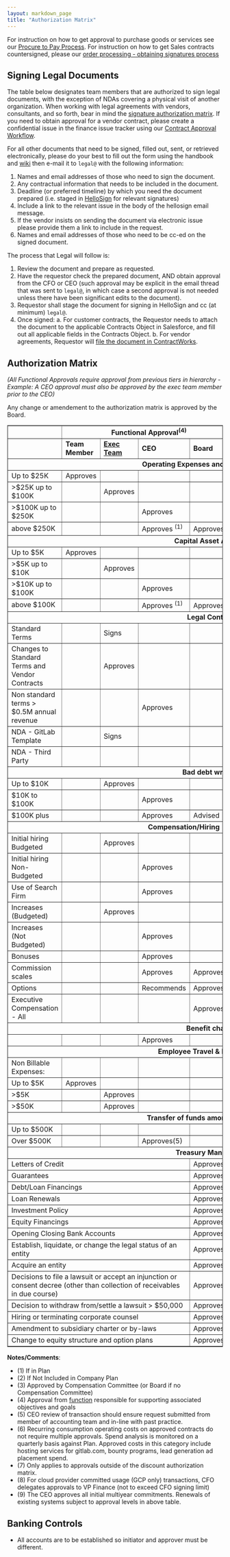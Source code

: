 ```yaml
---
layout: markdown_page
title: "Authorization Matrix"
---
```

For instruction on how to get approval to purchase goods or services see our [Procure to Pay Process](/handbook/finance/procure-to-pay/).
For instruction on how to get Sales contracts countersigned, please our [order processing - obtaining signatures process](https://about.gitlab.com/handbook/business-ops/order-processing/#obtain-signatures)

## Signing Legal Documents

The table below designates team members that are authorized to sign legal documents, with the exception of NDAs covering a physical visit of another organization.
When working with legal agreements with vendors, consultants, and so forth, bear in mind the [signature authorization matrix](/handbook/finance/authorization-matrix/).
If you need to obtain approval for a vendor contract, please create a confidential issue in the finance issue tracker using our [Contract Approval Workflow](/handbook/finance/procure-to-pay/).

For all other documents that need to be signed, filled out, sent, or retrieved electronically, please do your best to fill out the form using the handbook and [wiki](https://gitlab.com/gitlab-com/finance/wikis/company-information ) then e-mail it to `legal@` with the following information:

1. Names and email addresses of those who need to sign the document.
1. Any contractual information that needs to be included in the document.
1. Deadline (or preferred timeline) by which you need the document prepared (i.e. staged in [HelloSign](https://www.hellosign.com) for relevant signatures)
1. Include a link to the relevant issue in the body of the hellosign email message.
1. If the vendor insists on sending the document via electronic issue please provide them a link to include in the request.
1. Names and email addresses of those who need to be cc-ed on the signed document.

The process that Legal will follow is:

1. Review the document and prepare as requested.
1. Have the requestor check the prepared document, AND obtain approval from the CFO or CEO (such approval may be explicit in the email thread that was sent to `legal@`, in which case a second approval is not needed unless there have been significant edits to the document).
1. Requestor shall stage the document for signing in HelloSign and cc (at minimum) `legal@`.
1. Once signed: 
a. For customer contracts, the Requestor needs to attach the document to the applicable Contracts Object in Salesforce, and fill out all applicable fields in the Contracts Object. 
b. For vendor agreements, Requestor will [file the document in ContractWorks](/handbook/legal/vendor-contract-filing-process/).

## Authorization Matrix

*(All Functional Approvals require approval from previous tiers in hierarchy - Example: A CEO approval must also be approved by the exec team member prior to the CEO)*

Any change or amendement to the authorization matrix is approved by the Board. 

<table border="1">
  <tr>
    <td></td>
    <td colspan="4" align="center"><b>Functional Approval<sup>(4)</sup></b></td>
    <td colspan="3" align="center"><b>Financial Approval</b></td>
  </tr>
  <tr>
    <td></td>
    <td><b>Team Member</b></td>
    <td><b>
    <a href="https://about.gitlab.com/company/team/structure/#executives">Exec Team</a>
    </b></td>
    <td><b>CEO</b></td>
    <td><b>Board</b></td>
    <td><b>
      <a href="/job-families/finance/pao-jf/">PAO</a> or <a href="/job-families/finance/vp-finance/">VP, FP&A</a>
    </b></td>
    <td><b>CFO</b></td>
    <td><b>Director of Legal / CLO</b></td>
  </tr>
  <tr>
    <td colspan="8" align="center"><b>Operating Expenses and Vendor Contracts</b></td>
  </tr>
  <tr>
    <td>Up to $25K</td>
    <td>Approves</td>
    <td></td>
    <td></td>
    <td></td>
    <td>Approves/Signs</td>
    <td></td>
    <td></td>
  </tr>
  <tr>
    <td>&gt;$25K up to $100K</td>
    <td></td>
    <td>Approves</td>
    <td></td>
    <td></td>
    <td>Approves/Signs</td>
    <td></td>
    <td></td>
  </tr>
  <tr>
    <td>&gt;$100K up to $250K</td>
    <td></td>
    <td></td>
    <td>Approves</td>
    <td></td>
    <td></td>
    <td>Approves/Signs</td>
    <td></td>
  </tr>
  <tr>
    <td>above $250K</td>
    <td></td>
    <td></td>
    <td>Approves <sup>(1)</sup></td>
    <td>Approves<sup>(2)</sup></td>
    <td></td>
    <td>Approves/Signs<sup>(8)</sup></td>
    <td></td>
  </tr>
  <tr>
    <td colspan="8" align="center"><b>Capital Asset Additions</b></td>
  </tr>
  <tr>
    <td>Up to $5K</td>
    <td>Approves</td>
    <td></td>
    <td></td>
    <td></td>
    <td>N/A</sup></td>
    <td>N/A</sup></td>
    <td></td>
  </tr>
  <tr>
    <td>&gt;$5K up to $10K</td>
    <td></td>
    <td>Approves</td>
    <td></td>
    <td></td>
    <td>Approves</td>
    <td></td>
    <td></td>
  </tr>
  <tr>
    <td>&gt;$10K up to $100K</td>
    <td></td>
    <td></td>
    <td>Approves</td>
    <td></td>
    <td>Approves</td>
    <td></td>
    <td></td>
  </tr>
  <tr>
    <td>above $100K</td>
    <td></td>
    <td></td>
    <td>Approves <sup>(1)</sup></td>
    <td>Approves<sup>(2)</sup></td>
    <td></td>
    <td>Approves</td>
    <td></td>
  </tr>
  <tr>
    <td colspan="8" align="center"><b>Legal Contracts</b></td>
  </tr>
  <tr>
    <td>Standard Terms</td>
    <td></td>
    <td>Signs</td>
    <td></td>
    <td></td>
    <td>Signs</td>
    <td></td>
    <td>Signs/Approves</td>
  </tr>
  <tr>
    <td>Changes to Standard Terms and Vendor Contracts</td>
    <td></td>
    <td>Approves</td>
    <td></td>
    <td></td>
    <td>Signs</td>
    <td></td>
    <td>Signs/Approves</td>
  </tr>
  <tr>
    <td>Non standard terms > $0.5M annual revenue</td>
    <td></td>
    <td></td>
    <td>Approves</td>
    <td></td>
    <td></td>
    <td>Signs</td>
    <td>Signs/Approves</td>
  </tr>
  <tr>
    <td>NDA - GitLab Template</td>
    <td></td>
    <td>Signs</td>
    <td></td>
    <td></td>
    <td>Signs</td>
    <td></td>
    <td>Signs/Approves</td>
  </tr>
  <tr>
    <td>NDA - Third Party</td>
    <td></td>
    <td></td>
    <td></td>
    <td></td>
    <td>Signs</td>
    <td></td>
    <td>Signs/Approves</td>
  </tr>
  <tr>
    <td colspan="8" align="center"><b>Bad debt write-off</b></td>
  </tr>
  <tr>
    <td>Up to $10K</td>
    <td></td>
    <td>Approves</td>
    <td></td>
    <td></td>
    <td>Approves</td>
    <td></td>
    <td></td>
  </tr>
  <tr>
    <td>$10K to $100K</td>
    <td></td>
    <td></td>
    <td>Approves</td>
    <td></td>
    <td>Approves</td>
    <td></td>
    <td></td>
  </tr>
  <tr>
    <td>$100K plus</td>
    <td></td>
    <td></td>
    <td>Approves</td>
    <td>Advised</td>
    <td></td>
    <td>Approves</td>
    <td></td>
  </tr>
  <tr>
    <td colspan="8" align="center"><b>Compensation/Hiring - non-executive:</b></td>
  </tr>
  <tr>
    <td>Initial hiring Budgeted</td>
    <td></td>
    <td>Approves</td>
    <td></td>
    <td></td>
    <td></td>
    <td></td>
    <td></td>
  </tr>
  <tr>
    <td>Initial hiring Non-Budgeted</td>
    <td></td>
    <td></td>
    <td>Approves</td>
    <td></td>
    <td>Approves</td>
    <td></td>
    <td></td>
  </tr>
  <tr>
    <td>Use of Search Firm</td>
    <td></td>
    <td></td>
    <td>Approves</td>
    <td></td>
    <td></td>
    <td></td>
    <td></td>
  </tr>
  <tr>
    <td>Increases (Budgeted)</td>
    <td></td>
    <td>Approves</td>
    <td></td>
    <td></td>
    <td>Approves</td>
    <td></td>
    <td></td>
  </tr>
  <tr>
    <td>Increases (Not Budgeted)</td>
    <td></td>
    <td></td>
    <td>Approves</td>
    <td></td>
    <td></td>
    <td>Approves</td>
    <td></td>
  </tr>
  <tr>
    <td>Bonuses</td>
    <td></td>
    <td></td>
    <td>Approves</td>
    <td></td>
    <td></td>
    <td>Approves</td>
    <td></td>
  </tr>
  <tr>
    <td>Commission scales</td>
    <td></td>
    <td></td>
    <td>Approves</td>
    <td>Approves</td>
    <td></td>
    <td>Approves</td>
    <td></td>
  </tr>
  <tr>
    <td>Options</td>
    <td></td>
    <td></td>
    <td>Recommends</td>
    <td>Approves</td>
    <td></td>
    <td></td>
    <td></td>
  </tr>
  <tr>
    <td>Executive Compensation - All</td>
    <td></td>
    <td></td>
    <td></td>
    <td>Approves<sup>(3)</sup></td>
    <td></td>
    <td></td>
    <td></td>
  </tr>
  <tr>
    <td colspan="8" align="center"><b>Benefit changes</b></td>
  </tr>
  <tr>
    <td></td>
    <td></td>
    <td></td>
    <td>Approves</td>
    <td></td>
    <td></td>
    <td>Approves</td>
    <td></td>
  </tr>
  <tr>
    <td colspan="8" align="center"><b>Employee Travel &amp; Entertainment</b></td>
  </tr>
  <tr>
    <td>Non Billable Expenses:</td>
    <td></td>
    <td></td>
    <td></td>
    <td></td>
    <td></td>
    <td></td>
    <td></td>
  </tr>
  <tr>
    <td>Up to $5K</td>
    <td>Approves</td>
    <td></td>
    <td></td>
    <td></td>
    <td>Approves</td>
    <td></td>
    <td></td>
  </tr>
  <tr>
    <td>&gt;$5K</td>
    <td></td>
    <td>Approves</td>
    <td></td>
    <td></td>
    <td>Approves</td>
    <td></td>
    <td></td>
  </tr>
  <tr>
    <td>&gt;$50K</td>
    <td></td>
    <td>Approves</td>
    <td></td>
    <td></td>
    <td></td>
    <td>Approves</td>
    <td></td>
  </tr>
  <tr>
    <td colspan="8" align="center"><b>Transfer of funds among GitLab entities</b></td>
  </tr>
  <tr>
    <td>Up to $500K</td>
    <td></td>
    <td></td>
    <td></td>
    <td></td>
    <td>Approves</td>
    <td></td>
    <td></td>
  </tr>
  <tr>
    <td>Over $500K</td>
    <td></td>
    <td></td>
    <td>Approves(5)</td>
    <td></td>
    <td></td>
    <td>Approves</td>
    <td></td>
  </tr>
  <tr>
    <td colspan="8" align="center"><b>Treasury Management</b></td>
  </tr>
  <tr>
    <td colspan="4">Letters of Credit</td>
    <td>Approves</td>
    <td></td>
    <td></td>
    <td></td>
  </tr>
  <tr>
    <td colspan="4">Guarantees</td>
    <td>Approves</td>
    <td></td>
    <td></td>
    <td></td>
  </tr>
  <tr>
    <td colspan="4">Debt/Loan Financings</td>
    <td>Approves</td>
    <td></td>
    <td></td>
    <td></td>
  </tr>
  <tr>
    <td colspan="4">Loan Renewals</td>
    <td>Approves</td>
    <td></td>
    <td></td>
    <td></td>
  </tr>
  <tr>
    <td colspan="4">Investment Policy</td>
    <td>Approves</td>
    <td></td>
    <td></td>
    <td></td>
  </tr>
  <tr>
    <td colspan="4">Equity Financings</td>
    <td>Approves</td>
    <td></td>
    <td></td>
    <td></td>
  </tr>
  <tr>
    <td colspan="4">Opening Closing Bank Accounts</td>
    <td>Approves</td>
    <td></td>
    <td></td>
    <td></td>
  </tr>
  <tr>
    <td colspan="4">Establish, liquidate, or change the legal status of an entity</td>
    <td>Approves</td>
    <td></td>
    <td></td>
    <td></td>
  </tr>
  <tr>
    <td colspan="4">Acquire an entity</td>
    <td>Approves</td>
    <td></td>
    <td></td>
    <td></td>
  </tr>
  <tr>
    <td colspan="4">Decisions to file a lawsuit or accept an injunction or consent decree (other than collection of receivables in due course)</td>
    <td>Approves</td>
    <td></td>
    <td></td>
    <td></td>
  </tr>
  <tr>
    <td colspan="4">Decision to withdraw from/settle a lawsuit > $50,000</td>
    <td>Approves</td>
    <td></td>
    <td></td>
    <td></td>
  </tr>
  <tr>
    <td colspan="4">Hiring or terminating corporate counsel</td>
    <td>Approves</td>
    <td></td>
    <td></td>
    <td></td>
  </tr>
  <tr>
    <td colspan="4">Amendment to subsidiary charter or by-laws</td>
    <td>Approves</td>
    <td></td>
    <td></td>
    <td></td>
  </tr>
  <tr>
    <td colspan="4">Change to equity structure and option plans</td>
    <td>Approves</td>
    <td></td>
    <td></td>
    <td></td>
  </tr>
</table>

**Notes/Comments**:

- (1) If in Plan
- (2) If Not Included in Company Plan
- (3) Approved by Compensation Committee (or Board if no Compensation Committee)
- (4) Approval from [function](/company/team/structure/#table) responsible for supporting associated objectives and goals 
- (5) CEO review of transaction should ensure request submitted from member of accounting team and in-line with past practice.
- (6) Recurring consumption operating costs on approved contracts do not require multiple approvals. Spend analysis is monitored on a quarterly basis against Plan. Approved costs in this category include hosting services for gitlab.com, bounty programs, lead generation ad placement spend.
- (7) Only applies to approvals outside of the discount authorization matrix.
- (8) For cloud provider committed usage (GCP only) transactions, CFO delegates approvals to VP Finance (not to exceed CFO signing limit)
- (9) The CEO approves all initial multiyear commitments. Renewals of existing systems subject to approval levels in above table.

## Banking Controls

- All accounts are to be established so initiator and approver must be different.

